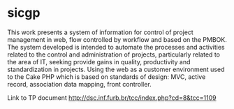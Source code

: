 # sicgp
This work presents a system of information for control of project management in web, flow
controlled by workflow and based on the PMBOK. The system developed is intended to
automate the processes and activities related to the control and administration of projects,
particularly related to the area of IT, seeking provide gains in quality, productivity and
standardization in projects. Using the web as a customer environment used to the Cake PHP
which is based on standards of design: MVC, active record, association data mapping, front
controller.

Link to TP document http://dsc.inf.furb.br/tcc/index.php?cd=8&tcc=1109

